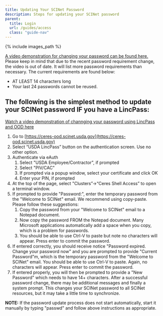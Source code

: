 ```yaml
---
title: Updating Your SCINet Password
description: Steps for updating your SCINet password
parent:
  title: Login
  url: /guides/access
  class: "guide-nav"
---
```


{% include images_path %}




[A video demonstration for changing your password can be found here.](https://www.youtube.com/watch?v=Amhw2k5mftI)  Please keep in mind that due to the recent password requirement change, the video is out of date. It will list more password requirements than necessary.  The current requirements are found below:
* AT LEAST 14 characters long
* Your last 24 passwords cannot be reused.


## The following is the simplest method to update your SCINet password IF you have a LincPass:
[Watch a video demonstration of channging your password using LincPass and OOD here](https://youtu.be/tx3sQX7rl70)

1.	Go to [https://ceres-ood.scinet.usda.gov](https://ceres-ood.scinet.usda.gov) 
1.	Select “USDA LincPass” button on the authentication screen. Use no other option. 
1.	Authenticate via eAuth 
    1. Select "USDA Employee/Contractor", if prompted 
    1. Select "PIV/CAC" 
    1. If prompted via a popup window, select your certificate and click OK 
    1. Enter your PIN, if prompted 
1.	At the top of the page, select "Clusters”->“Ceres Shell Access” to open a terminal window. 
1.	If prompted to provide "Password:", enter the temporary password from the "Welcome to SCINet" email. We recommend using copy-paste. Please follow these suggestions: 
    1. Copy the password from your "Welcome to SCINet" email to a Notepad document. 
    1. Now copy the password FROM the Notepad document. Many Microsoft applications automatically add a space when you copy, which is a problem for passwords. 
    1. You should be able to use Ctrl-V to paste but note no characters will appear. Press enter to commit the password. 
1.	If entered correctly, you should receive notice "Password expired. Change your password now" and you are prompted to provide "Current Password"m, which is the temporary password from the "Welcome to SCINet" email. You should be able to use Ctrl-V to paste. Again, no characters will appear. Press enter to commit the password. 
1.	If entered properly, you will then be prompted to provide a "New Password" which needs to have 14+ characters. After a successful password change, there may be additional messages and finally a system prompt. This changes your SCINet password to all SCINet resources, but it may take a little time to synchronize.  

**NOTE:** If the password update process does not start automatically, start it manually by typing "passwd" and follow above instructions as appropriate. 
